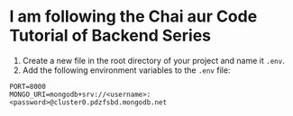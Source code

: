 # I am following the Chai aur Code Tutorial of Backend Series
<!-- Make stylish note about to create a .env file -->
1. Create a new file in the root directory of your project and name it `.env`.
2. Add the following environment variables to the `.env` file:
```
PORT=8000
MONGO_URI=mongodb+srv://<username>:<password>@cluster0.pdzfsbd.mongodb.net
```